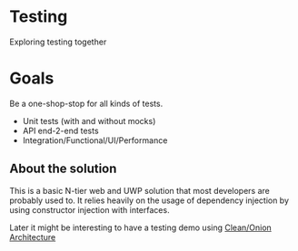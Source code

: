 # Testing

Exploring testing together

# Goals

Be a one-shop-stop for all kinds of tests.
- Unit tests (with and without mocks)
- API end-2-end tests
- Integration/Functional/UI/Performance

## About the solution
This is a basic N-tier web and UWP solution that most developers are probably used to. It relies heavily on the usage of dependency injection by using constructor injection with interfaces.

Later it might be interesting to have a testing demo using [Clean/Onion Architecture](https://docs.microsoft.com/en-us/dotnet/standard/modern-web-apps-azure-architecture/common-web-application-architectures)

